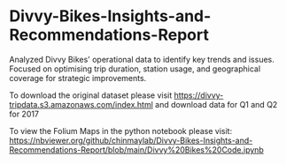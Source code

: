 # Divvy-Bikes-Insights-and-Recommendations-Report
Analyzed Divvy Bikes' operational data to identify key trends and issues. Focused on optimising trip duration, station usage, and geographical coverage for strategic improvements.

To download the original dataset please visit https://divvy-tripdata.s3.amazonaws.com/index.html and download data for Q1 and Q2 for 2017

To view the Folium Maps in the python notebook please visit:
https://nbviewer.org/github/chinmaylab/Divvy-Bikes-Insights-and-Recommendations-Report/blob/main/Divvy%20Bikes%20Code.ipynb
